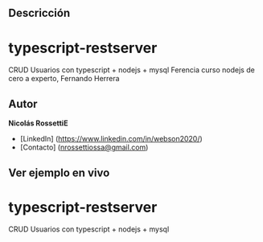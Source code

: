 
## Descricción

# typescript-restserver
CRUD Usuarios con typescript + nodejs + mysql
Ferencia curso nodejs de cero a experto, Fernando Herrera




## Autor
**Nicolás RossettiE**


* [LinkedIn] (https://www.linkedin.com/in/webson2020/)
* [Contacto] (nrossettiossa@gmail.com)



## Ver ejemplo en vivo



# typescript-restserver
CRUD Usuarios con typescript + nodejs + mysql
